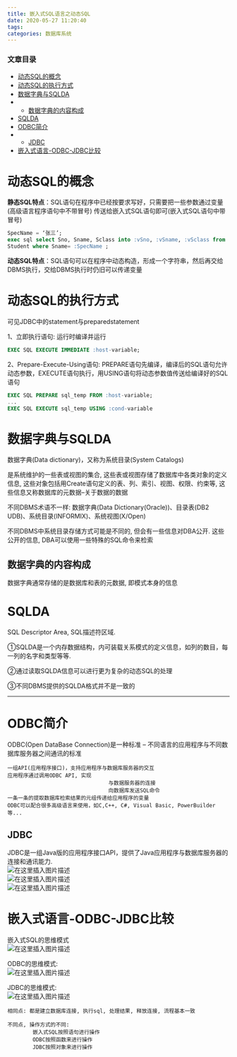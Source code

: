 ```yaml
---
title: 嵌入式SQL语言之动态SQL
date: 2020-05-27 11:20:40
tags: 
categories: 数据库系统
---
```


<!--more-->

### 文章目录

- [动态SQL的概念](#SQL_2)
- [动态SQL的执行方式](#SQL_14)
- [数据字典与SQLDA](#SQLDA_28)
- - [数据字典的内容构成](#_38)
- [SQLDA](#SQLDA_41)
- [ODBC简介](#ODBC_54)
- - [JDBC](#JDBC_66)
- [嵌入式语言-ODBC-JDBC比较](#ODBCJDBC_73)

# 动态SQL的概念

**静态SQL特点**：SQL语句在程序中已经按要求写好，只需要把一些参数通过变量\(高级语言程序语句中不带冒号\) 传送给嵌入式SQL语句即可\(嵌入式SQL语句中带冒号\)

```sql
SpecName = ‘张三’;
exec sql select Sno, Sname, Sclass into :vSno, :vSname, :vSclass from
Student where Sname= :SpecName ;
```

**动态SQL特点**：SQL语句可以在程序中动态构造，形成一个字符串，然后再交给DBMS执行，交给DBMS执行时仍旧可以传递变量

# 动态SQL的执行方式

可见JDBC中的statement与preparedstatement

1、立即执行语句: 运行时编译并运行

```sql
EXEC SQL EXECUTE IMMEDIATE :host-variable;
```

2、Prepare-Execute-Using语句: PREPARE语句先编译，编译后的SQL语句允许动态参数，EXECUTE语句执行，用USING语句将动态参数值传送给编译好的SQL语句

```sql
EXEC SQL PREPARE sql_temp FROM :host-variable;
...
EXEC SQL EXECUTE sql_temp USING :cond-variable
```

# 数据字典与SQLDA

数据字典\(Data dictionary\)，又称为系统目录\(System Catalogs\)

是系统维护的一些表或视图的集合, 这些表或视图存储了数据库中各类对象的定义信息, 这些对象包括用Create语句定义的表、列、索引、视图、权限、约束等, 这些信息又称数据库的元数据–关于数据的数据

不同DBMS术语不一样: 数据字典\(Data Dictionary\(Oracle\)\)、目录表\(DB2 UDB\)、系统目录\(INFORMIX\)、系统视图\(X/Open\)

不同DBMS中系统目录存储方式可能是不同的, 但会有一些信息对DBA公开. 这些公开的信息, DBA可以使用一些特殊的SQL命令来检索

## 数据字典的内容构成

数据字典通常存储的是数据库和表的元数据, 即模式本身的信息

# SQLDA

SQL Descriptor Area, SQL描述符区域.

①SQLDA是一个内存数据结构，内可装载关系模式的定义信息，如列的数目，每一列的名字和类型等等.

②通过读取SQLDA信息可以进行更为复杂的动态SQL的处理

③不同DBMS提供的SQLDA格式并不是一致的

---

# ODBC简介

ODBC\(Open DataBase Connection\)是一种标准 – 不同语言的应用程序与不同数据库服务器之间通讯的标准

```
一组API(应用程序接口)，支持应用程序与数据库服务器的交互
应用程序通过调用ODBC API, 实现
								与数据服务器的连接
								向数据库发送SQL命令
一条一条的提取数据库检索结果的元组传递给应用程序的变量
ODBC可以配合很多高级语言来使用，如C,C++, C#, Visual Basic, PowerBuilder等...
```

## JDBC

JDBC是一组Java版的应用程序接口API，提供了Java应用程序与数据库服务器的连接和通讯能力.  
![在这里插入图片描述](https://img-blog.csdnimg.cn/2020052711174218.png?x-oss-process=image/watermark,type_ZmFuZ3poZW5naGVpdGk,shadow_10,text_aHR0cHM6Ly9ibG9nLmNzZG4ubmV0L3FxXzIxMDQwNTU5,size_16,color_FFFFFF,t_70)  
![在这里插入图片描述](https://img-blog.csdnimg.cn/20200527111747867.png?x-oss-process=image/watermark,type_ZmFuZ3poZW5naGVpdGk,shadow_10,text_aHR0cHM6Ly9ibG9nLmNzZG4ubmV0L3FxXzIxMDQwNTU5,size_16,color_FFFFFF,t_70)  
![在这里插入图片描述](https://img-blog.csdnimg.cn/20200527111754805.png)

# 嵌入式语言-ODBC-JDBC比较

嵌入式SQL的思维模式  
![在这里插入图片描述](https://img-blog.csdnimg.cn/20200527111923457.png)

ODBC的思维模式:  
![在这里插入图片描述](https://img-blog.csdnimg.cn/20200527111952241.png)

JDBC的思维模式:  
![在这里插入图片描述](https://img-blog.csdnimg.cn/20200527112004980.png)

```
相同点: 都是建立数据库连接, 执行sql, 处理结果, 释放连接, 流程基本一致

不同点, 操作方式的不同:
		嵌入式SQL按照语句进行操作
		ODBC按照函数来进行操作
		JDBC按照对象来进行操作
```